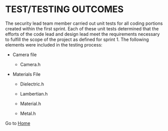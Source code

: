 # TEST/TESTING OUTCOMES 

The security lead team member carried out unit tests for all coding portions created within the first sprint. Each of these unit tests determined that the efforts of the code lead and design lead meet the requirements necessary to fulfill the scope of the project as defined for sprint 1. The following elements were included in the testing process: 

- Camera file 

  - Camera.h 

- Materials File 

  - Dielectric.h 

  - Lambertian.h 

  - Material.h 

  - Metal.h  

Go to [Home](https://github.com/gettingera/Blunder)
